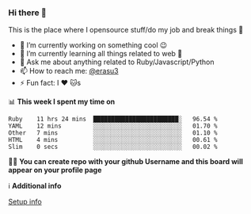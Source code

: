### Hi there 👋
This is the place where I opensource stuff/do my job and break things :rofl:

- 🔭 I’m currently working on something cool :wink:
- 🌱 I’m currently learning all things related to web 🤪
- 💬 Ask me about anything related to Ruby/Javascript/Python
- 📫 How to reach me: [@erasu3](https://t.me/erasu3)
- ⚡ Fun fact: I :heart: :cat:s

📊 **This week I spent my time on**
<!--START_SECTION:waka-->
```text
Ruby    11 hrs 24 mins  ████████████████████████░   96.54 % 
YAML    12 mins         ░░░░░░░░░░░░░░░░░░░░░░░░░   01.70 % 
Other   7 mins          ░░░░░░░░░░░░░░░░░░░░░░░░░   01.10 % 
HTML    4 mins          ░░░░░░░░░░░░░░░░░░░░░░░░░   00.61 % 
Slim    0 secs          ░░░░░░░░░░░░░░░░░░░░░░░░░   00.02 %
```
<!--END_SECTION:waka-->

👨‍🏫 **You can create repo with your github Username and this board will appear on your profile page**


ℹ️ **Additional info**

[Setup info](https://github.com/13LD/13LD/blob/master/README.md)
